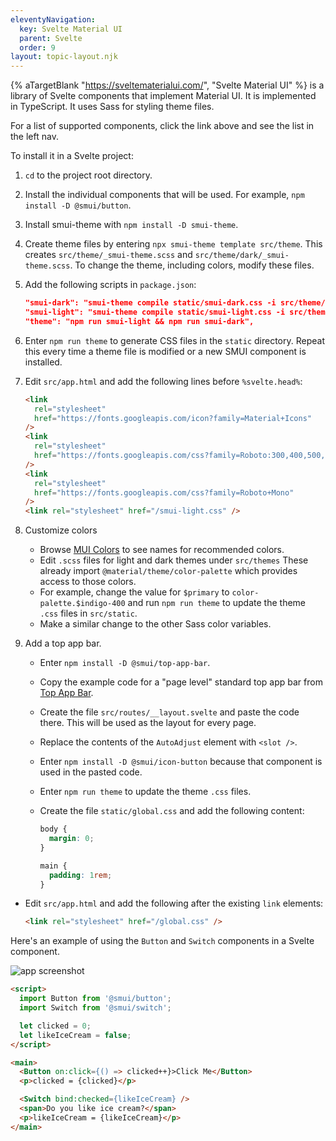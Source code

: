 ```yaml
---
eleventyNavigation:
  key: Svelte Material UI
  parent: Svelte
  order: 9
layout: topic-layout.njk
---
```


{% aTargetBlank "https://sveltematerialui.com/", "Svelte Material UI" %}
is a library of Svelte components that implement Material UI.
It is implemented in TypeScript.
It uses Sass for styling theme files.

For a list of supported components, click the link above
and see the list in the left nav.

To install it in a Svelte project:

1. `cd` to the project root directory.

1. Install the individual components that will be used.
   For example, `npm install -D @smui/button`.

1. Install smui-theme with `npm install -D smui-theme`.

1. Create theme files by entering `npx smui-theme template src/theme`.
   This creates `src/theme/_smui-theme.scss` and
   `src/theme/dark/_smui-theme.scss`.
   To change the theme, including colors, modify these files.

1. Add the following scripts in `package.json`:

   ```json
   "smui-dark": "smui-theme compile static/smui-dark.css -i src/theme/dark",
   "smui-light": "smui-theme compile static/smui-light.css -i src/theme",
   "theme": "npm run smui-light && npm run smui-dark",
   ```

1. Enter `npm run theme` to generate CSS files in the `static` directory.
   Repeat this every time a theme file is modified
   or a new SMUI component is installed.

1. Edit `src/app.html` and add the following lines before `%svelte.head%`:

   ```html
   <link
     rel="stylesheet"
     href="https://fonts.googleapis.com/icon?family=Material+Icons"
   />
   <link
     rel="stylesheet"
     href="https://fonts.googleapis.com/css?family=Roboto:300,400,500,600,700"
   />
   <link
     rel="stylesheet"
     href="https://fonts.googleapis.com/css?family=Roboto+Mono"
   />
   <link rel="stylesheet" href="/smui-light.css" />
   ```

1. Customize colors

   - Browse [MUI Colors](https://ematerialui.co/colors/)
     to see names for recommended colors.
   - Edit `.scss` files for light and dark themes under `src/themes`
     These already import `@material/theme/color-palette`
     which provides access to those colors.
   - For example, change the value for `$primary` to `color-palette.$indigo-400`
     and run `npm run theme` to update the theme `.css` files in `src/static`.
   - Make a similar change to the other Sass color variables.

1. Add a top app bar.

   - Enter `npm install -D @smui/top-app-bar`.
   - Copy the example code for a "page level" standard top app bar from
     [Top App Bar](https://sveltematerialui.com/demo/top-app-bar/).
   - Create the file `src/routes/__layout.svelte` and paste the code there.
     This will be used as the layout for every page.
   - Replace the contents of the `AutoAdjust` element with `<slot />`.
   - Enter `npm install -D @smui/icon-button`
     because that component is used in the pasted code.
   - Enter `npm run theme` to update the theme `.css` files.
   - Create the file `static/global.css` and add the following content:

     ```css
     body {
       margin: 0;
     }

     main {
       padding: 1rem;
     }
     ```

- Edit `src/app.html` and add the following after the existing `link` elements:

  ```html
  <link rel="stylesheet" href="/global.css" />
  ```

Here's an example of using the `Button` and `Switch` components
in a Svelte component.

<img alt="app screenshot" class="keep-size"
  src="/blog/assets/svelte-material-ui.png?v={{pkg.version}}">

```html
<script>
  import Button from '@smui/button';
  import Switch from '@smui/switch';

  let clicked = 0;
  let likeIceCream = false;
</script>

<main>
  <Button on:click={() => clicked++}>Click Me</Button>
  <p>clicked = {clicked}</p>

  <Switch bind:checked={likeIceCream} />
  <span>Do you like ice cream?</span>
  <p>likeIceCream = {likeIceCream}</p>
</main>
```
